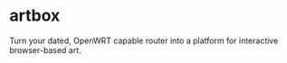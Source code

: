 artbox
======

Turn your dated, OpenWRT capable router into a platform for interactive browser-based art. 
